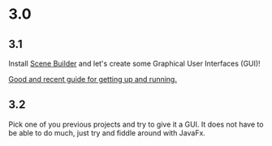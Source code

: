 # 3.0

## 3.1

Install [Scene Builder](http://gluonhq.com/labs/scene-builder/) and let's create
some Graphical User Interfaces (GUI)!

[Good and recent guide for getting up and running.](https://www.youtube.com/watch?v=T3NlWMzPyXM)

## 3.2

Pick one of you previous projects and try to give it a GUI.
It does not have to be able to do much, just try and fiddle around with JavaFx.
